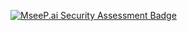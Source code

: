 
[![MseeP.ai Security Assessment Badge](https://mseep.net/pr/cyberchitta-scrapling-fetch-mcp-badge.jpg)](https://mseep.ai/app/cyberchitta-scrapling-fetch-mcp)


